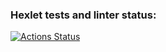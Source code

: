 ### Hexlet tests and linter status:
[![Actions Status](https://github.com/tkuzmin/frontend-project-lvl1/workflows/hexlet-check/badge.svg)](https://github.com/tkuzmin/frontend-project-lvl1/actions)